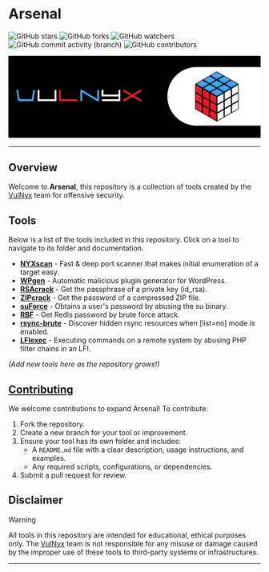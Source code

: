# Arsenal

![GitHub stars](https://img.shields.io/github/stars/VulNyx/Arsenal?logoColor=yellow) ![GitHub forks](https://img.shields.io/github/forks/VulNyx/Arsenal?logoColor=purple) ![GitHub watchers](https://img.shields.io/github/watchers/VulNyx/Arsenal?logoColor=green)</br>
![GitHub commit activity (branch)](https://img.shields.io/github/commit-activity/m/VulNyx/Arsenal) ![GitHub contributors](https://img.shields.io/github/contributors/VulNyx/Arsenal)

![](/assets/banner.png)

---

## Overview

Welcome to **Arsenal**, this repository is a collection of tools created by the [VulNyx](https://vulnyx.com) team for offensive security.

## Tools

Below is a list of the tools included in this repository. Click on a tool to navigate to its folder and documentation.

- **[NYXscan](https://github.com/VulNyx/Arsenal/tree/main/NYXscan)** - Fast & deep port scanner that makes initial enumeration of a target easy.
- **[WPgen](https://github.com/VulNyx/Arsenal/tree/main/WPgen)** - Automatic malicious plugin generator for WordPress.
- **[RSAcrack](https://github.com/VulNyx/Arsenal/tree/main/RSAcrack)** - Get the passphrase of a private key (id_rsa).
- **[ZIPcrack](https://github.com/VulNyx/Arsenal/tree/main/ZIPcrack)** - Get the password of a compressed ZIP file.
- **[suForce](https://github.com/VulNyx/Arsenal/tree/main/suForce)** - Obtains a user's password by abusing the su binary.
- **[RBF](https://github.com/VulNyx/Arsenal/tree/main/RBF)** - Get Redis password by brute force attack.
- **[rsync-brute](https://github.com/VulNyx/Arsenal/tree/main/rsync-brute)** - Discover hidden rsync resources when [list=no] mode is enabled.
- **[LFIexec](https://github.com/VulNyx/Arsenal/tree/main/LFIexec)** - Executing commands on a remote system by abusing PHP filter chains in an LFI.

_(Add new tools here as the repository grows!)_

## [Contributing](/CONTRIBUTING.md)

We welcome contributions to expand Arsenal! To contribute:
1. Fork the repository.
2. Create a new branch for your tool or improvement.
3. Ensure your tool has its own folder and includes:
   - A `README.md` file with a clear description, usage instructions, and examples.
   - Any required scripts, configurations, or dependencies.
4. Submit a pull request for review.

## Disclaimer

> [!WARNING]
> All tools in this repository are intended for educational, ethical purposes only. The [VulNyx](https://vulnyx.com) team is not responsible for any misuse or damage caused by the improper use of these tools to third-party systems or infrastructures.

---
